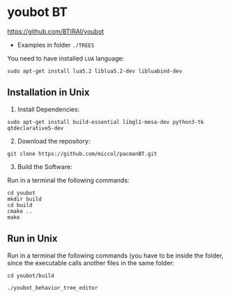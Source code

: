 # youbot BT
https://github.com/BTIRAI/youbot
- Examples in folder `./TREES`

You need to have installed `LUA` language:

`sudo apt-get install lua5.2 liblua5.2-dev libluabind-dev`


Installation in Unix
--------------------
1) Install Dependencies:

`sudo apt-get install build-essential libgl1-mesa-dev python3-tk qtdeclarative5-dev`

2) Download the repository:

`git clone https://github.com/miccol/pacmanBT.git`

3) Build the Software:

Run in a terminal the following commands:

`cd youbot` <br/>
`mkdir build` <br/>
`cd build` <br/>
`cmake ..` <br/>
`make`

Run in Unix
------------

Run in a terminal the following commands (you have to be inside the folder, since the executable calls another files in the same folder:

`cd youbot/build`

`./youbot_behavior_tree_editor`